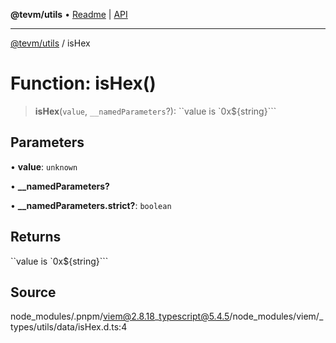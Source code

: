 **@tevm/utils** • [Readme](../README.md) \| [API](../globals.md)

***

[@tevm/utils](../README.md) / isHex

# Function: isHex()

> **isHex**(`value`, `__namedParameters`?): ``value is `0x${string}```

## Parameters

• **value**: `unknown`

• **\_\_namedParameters?**

• **\_\_namedParameters\.strict?**: `boolean`

## Returns

``value is `0x${string}```

## Source

node\_modules/.pnpm/viem@2.8.18\_typescript@5.4.5/node\_modules/viem/\_types/utils/data/isHex.d.ts:4
